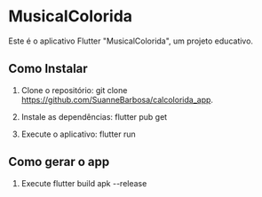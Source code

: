 # MusicalColorida

Este é o aplicativo Flutter "MusicalColorida", um projeto educativo.

## Como Instalar

1. Clone o repositório:
   git clone https://github.com/SuanneBarbosa/calcolorida_app.
   
2. Instale as dependências:
   flutter pub get   

3. Execute o aplicativo:
    flutter run

## Como gerar o app
1. Execute 
    flutter build apk --release